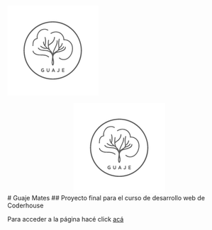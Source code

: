 ![Logo](assets/images/Logos/guaje-logo-transp-01.png)
<div style="text-align: center;">
  <img src="assets/images/Logos/guaje-logo-transp-01.png">
</div>
# Guaje Mates
## Proyecto final para el curso de desarrollo web de Coderhouse

Para acceder a la página hacé click [acá](https://ernedainesi.github.io/guaje-mates/)
